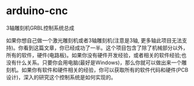 # arduino-cnc
3轴雕刻机GRBL控制系统总成

如果你想自己做一个激光雕刻机或者3轴雕刻机(注意是3轴, 更多轴此项目无法支持)。你看到这篇文章，你已经成功了一半。这个项目包含了除了机械部分以外，所有的软件，硬件(电路板)。如果你没有硬件开发经验，或者相关的软件经验;也没有什么关系。只要你会用电脑(最好是Windows)，那么你就可以做出来一个雕刻机。如果你有软件和硬件相关的经验，你可以获取所有的软件代码和硬件(PCB设计)，深入的研究这个控制系统是如何实现的。

